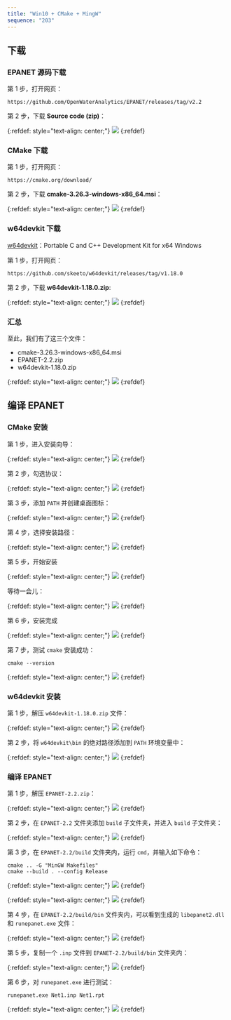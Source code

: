 ```yaml
---
title: "Win10 + CMake + MingW"
sequence: "203"
---
```


## 下载

### EPANET 源码下载

第 1 步，打开网页：

```text
https://github.com/OpenWaterAnalytics/EPANET/releases/tag/v2.2
```

第 2 步，下载 **Source code (zip)**：

{:refdef: style="text-align: center;"}
![](/assets/images/epanet/compile/epanet-2-2-source-code-zip-github.png)
{:refdef}

### CMake 下载

第 1 步，打开网页：

```text
https://cmake.org/download/
```

第 2 步，下载 **cmake-3.26.3-windows-x86_64.msi**：

{:refdef: style="text-align: center;"}
![](/assets/images/epanet/compile/cmake-3.26.3-windows-x86_64-msi.png)
{:refdef}

### w64devkit 下载

[w64devkit](https://github.com/skeeto/w64devkit)：Portable C and C++ Development Kit for x64 Windows

第 1 步，打开网页：

```text
https://github.com/skeeto/w64devkit/releases/tag/v1.18.0
```

第 2 步，下载 **w64devkit-1.18.0.zip**:

{:refdef: style="text-align: center;"}
![](/assets/images/epanet/compile/w64devkit-1.18.0-zip.png)
{:refdef}

### 汇总

至此，我们有了这三个文件：

- cmake-3.26.3-windows-x86_64.msi
- EPANET-2.2.zip
- w64devkit-1.18.0.zip

{:refdef: style="text-align: center;"}
![](/assets/images/epanet/compile/win10-cmake-epanet-w64devkit.png)
{:refdef}

## 编译 EPANET

### CMake 安装

第 1 步，进入安装向导：

{:refdef: style="text-align: center;"}
![](/assets/images/epanet/compile/cmake-setup-001.png)
{:refdef}

第 2 步，勾选协议：

{:refdef: style="text-align: center;"}
![](/assets/images/epanet/compile/cmake-setup-002.png)
{:refdef}

第 3 步，添加 `PATH` 并创建桌面图标：

{:refdef: style="text-align: center;"}
![](/assets/images/epanet/compile/cmake-setup-003.png)
{:refdef}

第 4 步，选择安装路径：

{:refdef: style="text-align: center;"}
![](/assets/images/epanet/compile/cmake-setup-004.png)
{:refdef}

第 5 步，开始安装

{:refdef: style="text-align: center;"}
![](/assets/images/epanet/compile/cmake-setup-005.png)
{:refdef}

等待一会儿：

{:refdef: style="text-align: center;"}
![](/assets/images/epanet/compile/cmake-setup-006.png)
{:refdef}

第 6 步，安装完成

{:refdef: style="text-align: center;"}
![](/assets/images/epanet/compile/cmake-setup-007.png)
{:refdef}

第 7 步，测试 `cmake` 安装成功：

```text
cmake --version
```

{:refdef: style="text-align: center;"}
![](/assets/images/epanet/compile/cmake-setup-008.png)
{:refdef}

### w64devkit 安装

第 1 步，解压 `w64devkit-1.18.0.zip` 文件：

{:refdef: style="text-align: center;"}
![](/assets/images/epanet/compile/w64devkit-setup-001.png)
{:refdef}

第 2 步，将 `w64devkit\bin` 的绝对路径添加到 `PATH` 环境变量中：

{:refdef: style="text-align: center;"}
![](/assets/images/epanet/compile/w64devkit-setup-002.png)
{:refdef}

### 编译 EPANET

第 1 步，解压 `EPANET-2.2.zip`：

{:refdef: style="text-align: center;"}
![](/assets/images/epanet/compile/epanet-win10-compile-001.png)
{:refdef}

第 2 步，在 `EPANET-2.2` 文件夹添加 `build` 子文件夹，并进入 `build` 子文件夹：

{:refdef: style="text-align: center;"}
![](/assets/images/epanet/compile/epanet-win10-compile-002.png)
{:refdef}

第 3 步，在 `EPANET-2.2/build` 文件夹内，运行 `cmd`，并输入如下命令：

```text
cmake .. -G "MinGW Makefiles"
cmake --build . --config Release
```

{:refdef: style="text-align: center;"}
![](/assets/images/epanet/compile/epanet-win10-compile-003.png)
{:refdef}

{:refdef: style="text-align: center;"}
![](/assets/images/epanet/compile/epanet-win10-compile-004.png)
{:refdef}

第 4 步，在 `EPANET-2.2/build/bin` 文件夹内，可以看到生成的 `libepanet2.dll` 和 `runepanet.exe` 文件：

{:refdef: style="text-align: center;"}
![](/assets/images/epanet/compile/epanet-win10-compile-005.png)
{:refdef}

第 5 步，复制一个 `.inp` 文件到 `EPANET-2.2/build/bin` 文件夹内：

{:refdef: style="text-align: center;"}
![](/assets/images/epanet/compile/epanet-win10-compile-006.png)
{:refdef}

第 6 步，对 `runepanet.exe` 进行测试：

```text
runepanet.exe Net1.inp Net1.rpt
```

{:refdef: style="text-align: center;"}
![](/assets/images/epanet/compile/epanet-win10-compile-007.png)
{:refdef}
